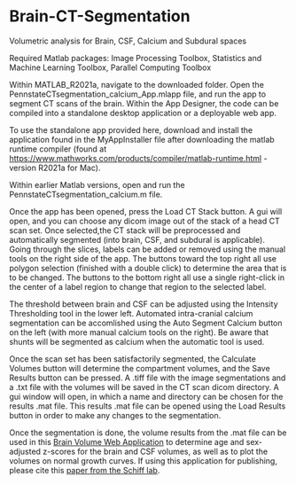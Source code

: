 # Brain-CT-Segmentation
Volumetric analysis for Brain, CSF, Calcium and Subdural spaces

Required Matlab packages: Image Processing Toolbox, Statistics and Machine Learning Toolbox, Parallel Computing Toolbox  

Within MATLAB_R2021a, navigate to the downloaded folder.  Open the PennstateCTsegmentation_calcium_App.mlapp file, and run the app to segment CT scans of the brain.  Within the App Designer, the code can be compiled into a standalone desktop application or a deployable web app.  

To use the standalone app provided here, download and install the application found in the MyAppInstaller file after downloading the matlab runtime compiler (found at https://www.mathworks.com/products/compiler/matlab-runtime.html - version R2021a for Mac).

Within earlier Matlab versions, open and run the PennstateCTsegmentation_calcium.m file.  

Once the app has been opened, press the Load CT Stack button.  A gui will open, and you can choose any dicom image out of the stack of a head CT scan set.  Once selected,the CT stack will be preprocessed and automatically segmented (into brain, CSF, and subdural is applicable).  Going through the slices, labels can be added or removed using the manual tools on the right side of the app.  The buttons toward the top right all use polygon selection (finished with a double click) to determine the area that is to be changed.  The buttons to the bottom right all use a single right-click in the center of a label region to change that region to the selected label.  

The threshold between brain and CSF can be adjusted using the Intensity Thresholding tool in the lower left.  Automated intra-cranial calcium segmentation can be accomlished using the Auto Segment Calcium button on the left (with more manual calcium tools on the right).  Be aware that shunts will be segmented as calcium when the automatic tool is used.

Once the scan set has been satisfactorily segmented, the Calculate Volumes button will determine the compartment volumes, and the Save Results button can be pressed. A .tiff file with the image segmentations and a .txt file with the volumes will be saved in the CT scan dicom directory.  A gui window will open, in which a name and directory can be chosen for the results .mat file.  This results .mat file can be opened using the Load Results button in order to make any changes to the segmentation.

Once the segmentation is done, the volume results from the .mat file can be used in this [Brain Volume Web Application](https://www.schiff-lab-webapps.esm.psu.edu/shinyappBV/) to determine age and sex-adjusted z-scores for the brain and CSF volumes, as well as to plot the volumes on normal growth curves.  If using this application for publishing, please cite this [paper from the Schiff lab](https://thejns.org/pediatrics/view/journals/j-neurosurg-pediatr/28/4/article-p458.xml).
